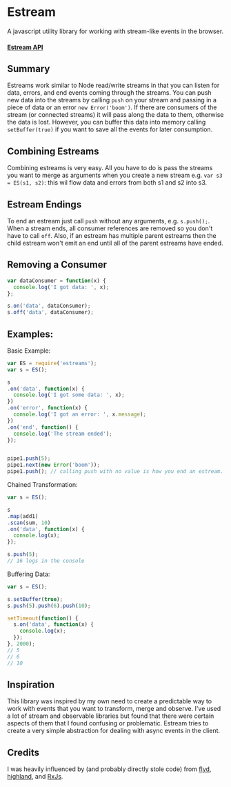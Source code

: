 # Estream

A javascript utility library for working with stream-like events in the browser.

#### [Estream API](./api)

## Summary

Estreams work similar to Node read/write streams in that you can listen for data, errors, and end events coming through the streams. You can push new data into the streams by calling `push` on your stream and passing in a piece of data or an error `new Error('boom')`. If there are consumers of the stream (or connected streams) it will pass along the data to them, otherwise the data is lost. However, you can buffer this data into memory calling `setBuffer(true)` if you want to save all the events for later consumption.

## Combining Estreams

Combining estreams is very easy. All you have to do is pass the streams you want to merge as arguments when you create a new stream e.g. `var s3 = ES(s1, s2)`: this wil flow data and errors from both s1 and s2 into s3.

## Estream Endings

To end an estream just call `push` without any arguments, e.g. `s.push();`. When a stream ends, all consumer references are removed so you don't have to call `off`. Also, if an estream has multiple parent estreams then the child estream won't emit an end until all of the parent estreams have ended.

## Removing a Consumer

```javascript
var dataConsumer = function(x) {
  console.log('I got data: ', x);
};

s.on('data', dataConsumer);
s.off('data', dataConsumer);
```

## Examples:

Basic Example:
```javascript
var ES = require('estreams');
var s = ES();

s
.on('data', function(x) {
  console.log('I got some data: ', x);
})
.on('error', function(x) {
  console.log('I got an error: ', x.message);
})
.on('end', function() {
  console.log('The stream ended');
});


pipe1.push(5);
pipe1.next(new Error('boom'));
pipe1.push(); // calling push with no value is how you end an estream.
```

Chained Transformation:
```javascript
var s = ES();

s
.map(add1)
.scan(sum, 10)
.on('data', function(x) {
  console.log(x);
});

s.push(5);
// 16 logs in the console
```

Buffering Data:
```javascript
var s = ES();

s.setBuffer(true);
s.push(5).push(6).push(10);

setTimeout(function() {
  s.on('data', function(x) {
    console.log(x);
  });
}, 2000);
// 5
// 6
// 10
```

## Inspiration

This library was inspired by my own need to create a predictable way to work with events that you want to transform, merge and observe. I've used a lot of stream and observable libraries but found that there were certain aspects of them that I found confusing or problematic. Estream tries to create a very simple abstraction for dealing with async events in the client.

## Credits

I was heavily influenced by (and probably directly stole code) from [flyd](https://github.com/paldepind/flyd), [highland](http://highlandjs.org), and [RxJs](https://github.com/Reactive-Extensions/RxJS).
